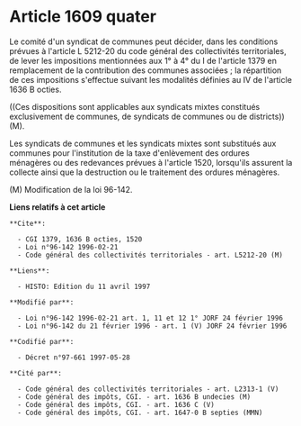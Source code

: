 # Article 1609 quater

Le comité d'un syndicat de communes peut décider, dans les conditions prévues à l'article L 5212-20 du code général des
collectivités territoriales, de lever les impositions mentionnées aux 1° à 4°  du I de l'article 1379 en remplacement de la
contribution des communes associées ; la répartition de ces impositions s'effectue suivant les modalités définies au IV de
l'article 1636 B octies.

((Ces dispositions sont applicables aux syndicats mixtes constitués exclusivement de communes, de syndicats de communes ou de
districts)) (M).

Les syndicats de communes et les syndicats mixtes sont substitués aux communes pour l'institution de la taxe d'enlèvement des
ordures ménagères ou des redevances prévues à l'article 1520, lorsqu'ils assurent la collecte ainsi que la destruction ou le
traitement des ordures ménagères.

(M) Modification de la loi 96-142.

**Liens relatifs à cet article**

	**Cite**:

	  - CGI 1379, 1636 B octies, 1520
	  - Loi n°96-142 1996-02-21
	  - Code général des collectivités territoriales - art. L5212-20 (M)

	**Liens**:

	  - HISTO: Edition du 11 avril 1997

	**Modifié par**:

	  - Loi n°96-142 1996-02-21 art. 1, 11 et 12 1° JORF 24 février 1996
	  - Loi n°96-142 du 21 février 1996 - art. 1 (V) JORF 24 février 1996

	**Codifié par**:

	  - Décret n°97-661 1997-05-28

	**Cité par**:

	  - Code général des collectivités territoriales - art. L2313-1 (V)
	  - Code général des impôts, CGI. - art. 1636 B undecies (M)
	  - Code général des impôts, CGI. - art. 1636 C (V)
	  - Code général des impôts, CGI. - art. 1647-0 B septies (MMN)
